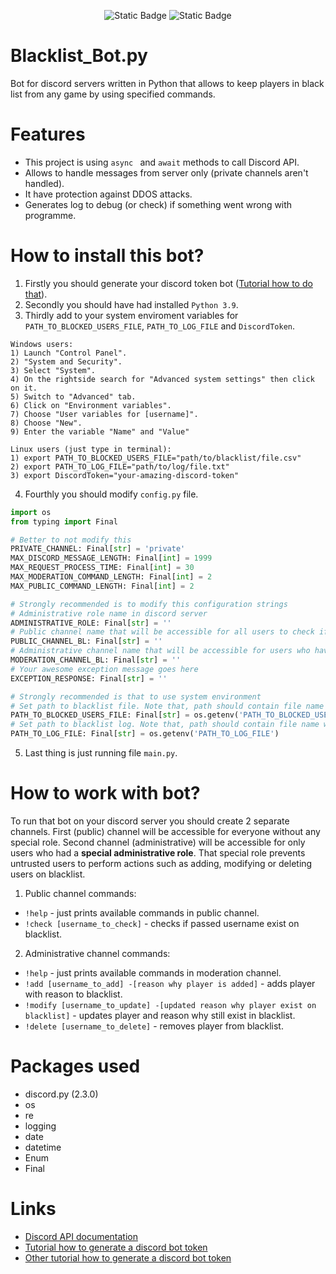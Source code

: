<p align="center"><img alt="Static Badge" src="https://img.shields.io/badge/python-3.9-blue"> <img alt="Static Badge" src="https://img.shields.io/badge/bot_version-1.0-green"></p>   
  
# Blacklist_Bot.py
Bot for discord servers written in Python that allows to keep players in black list from any game by using specified commands. 

# Features
- This project is using ```async ``` and ```await``` methods to call Discord API.
- Allows to handle messages from server only (private channels aren't handled).
- It have protection against DDOS attacks.
- Generates log to debug (or check) if something went wrong with programme.

# How to install this bot?
1) Firstly you should generate your discord token bot (<a href="https://www.writebots.com/discord-bot-token/" rel="nofollow">Tutorial how to do that</a>). 
2) Secondly you should have had installed ```Python 3.9```.
3) Thirdly add to your system enviroment variables for ```PATH_TO_BLOCKED_USERS_FILE```, ```PATH_TO_LOG_FILE``` and ```DiscordToken```.  

```text
Windows users:
1) Launch "Control Panel".  
2) "System and Security".  
3) Select "System".  
4) On the rightside search for "Advanced system settings" then click on it.  
5) Switch to "Advanced" tab.  
6) Click on "Environment variables".  
7) Choose "User variables for [username]".  
8) Choose "New".  
9) Enter the variable "Name" and "Value"

Linux users (just type in terminal):
1) export PATH_TO_BLOCKED_USERS_FILE="path/to/blacklist/file.csv"
2) export PATH_TO_LOG_FILE="path/to/log/file.txt"
3) export DiscordToken="your-amazing-discord-token"
```    
4) Fourthly you should modify ```config.py``` file.
```python
import os
from typing import Final

# Better to not modify this
PRIVATE_CHANNEL: Final[str] = 'private'
MAX_DISCORD_MESSAGE_LENGTH: Final[int] = 1999
MAX_REQUEST_PROCESS_TIME: Final[int] = 30
MAX_MODERATION_COMMAND_LENGTH: Final[int] = 2
MAX_PUBLIC_COMMAND_LENGTH: Final[int] = 2

# Strongly recommended is to modify this configuration strings
# Administrative role name in discord server
ADMINISTRATIVE_ROLE: Final[str] = ''
# Public channel name that will be accessible for all users to check if someone exist in blacklist
PUBLIC_CHANNEL_BL: Final[str] = ''
# Administrative channel name that will be accessible for users who have proper permissions to modify blacklist
MODERATION_CHANNEL_BL: Final[str] = ''
# Your awesome exception message goes here
EXCEPTION_RESPONSE: Final[str] = ''

# Strongly recommended is that to use system environment
# Set path to blacklist file. Note that, path should contain file name with extension (recommended file extension is .csv)
PATH_TO_BLOCKED_USERS_FILE: Final[str] = os.getenv('PATH_TO_BLOCKED_USERS_FILE')
# Set path to blacklist log. Note that, path should contain file name with extension (recommended file extension is .txt)
PATH_TO_LOG_FILE: Final[str] = os.getenv('PATH_TO_LOG_FILE')
```
5) Last thing is just running file ```main.py```.

# How to work with bot?  
To run that bot on your discord server you should create 2 separate channels. First (public) channel will be accessible for everyone without any special role. Second channel (administrative) will be accessible for only users who had a **special administrative role**. That special role prevents untrusted users to perform actions such as adding, modifying or deleting users on blacklist.

1) Public channel commands:
- ```!help``` - just prints available commands in public channel.
- ```!check [username_to_check]``` - checks if passed username exist on blacklist.          
2) Administrative channel commands:
- ```!help``` - just prints available commands in moderation channel.
- ```!add [username_to_add] -[reason why player is added]``` - adds player with reason to blacklist.
- ```!modify [username_to_update] -[updated reason why player exist on blacklist]``` - updates player and reason why still exist in blacklist.
- ```!delete [username_to_delete]``` - removes player from blacklist.
    
# Packages used
- discord.py (2.3.0)
- os
- re
- logging
- date
- datetime
- Enum
- Final


# Links
- <a href="https://discordpy.readthedocs.io/en/latest/api.html" rel="nofollow">Discord API documentation</a>
- <a href="https://www.writebots.com/discord-bot-token" rel="nofollow">Tutorial how to generate a discord bot token</a>
- <a href="https://discordgsm.com/guide/how-to-get-a-discord-bot-token" rel="nofollow"> Other tutorial how to generate a discord bot token</a>
